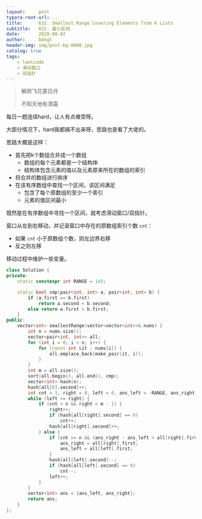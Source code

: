 ```yaml
---
layout:     post
typora-root-url: ..
title:      632. Smallest Range Covering Elements from K Lists
subtitle:   632. 最小区间
date:       2020-08-02
author:     bbkgl
header-img: img/post-bg-0008.jpg
catalog: true
tags:
    - leetcode
    - 滑动窗口
    - 双指针
---
```


> 解把飞花蒙日月
>
> 不知天地有清霜

每日一题连续hard，让人有点难受呀。

大部分情况下，hard我都搞不出来呀，思路也是看了大佬的。

思路大概是这样：

- 首先把k个数组合并成一个数组
  - 数组的每个元素都是一个结构体
  - 结构体包含元素的值以及元素原来所在的数组的索引
- 将合并的数组进行排序
- 在该有序数组中查找一个区间，该区间满足
  - 包含了每个原数组的至少一个索引
  - 元素的值区间最小

既然是在有序数组中寻找一个区间，就考虑滑动窗口/双指针。

窗口从左到右移动，并记录窗口中存在的原数组索引个数 `cnt`：

- 如果 `cnt` 小于原数组个数，则左边界右移
- 反之则左移

移动过程中维护一些变量。

```cpp
class Solution {
private:
    static constexpr int RANGE = 1e5;

    static bool cmp(pair<int, int> a, pair<int, int> b) {
        if (a.first == b.first)
            return a.second < b.second;
        else return a.first < b.first;
    }
public:
    vector<int> smallestRange(vector<vector<int>>& nums) {
        int n = nums.size();
        vector<pair<int, int>> all;
        for (int i = 0; i < n; i++) {
            for (const int &it : nums[i]) {
                all.emplace_back(make_pair(it, i));
            }
        }
        int m = all.size();
        sort(all.begin(), all.end(), cmp);
        vector<int> hash(n);
        hash[all[0].second]++;
        int cnt = 1, right = 0, left = 0, ans_left = -RANGE, ans_right = RANGE;
        while (left <= right) {
            if (cnt < n && right < m - 1) {
                right++;
                if (hash[all[right].second] == 0)
                    cnt++;
                hash[all[right].second]++;
            } else {
                if (cnt >= n && (ans_right - ans_left > all[right].first - all[left].first)) {
                    ans_right = all[right].first;
                    ans_left = all[left].first;
                }
                hash[all[left].second]--;
                if (hash[all[left].second] == 0)
                    cnt--;
                left++;
            }
        }
        vector<int> ans = {ans_left, ans_right};
        return ans;
    }
};

```




